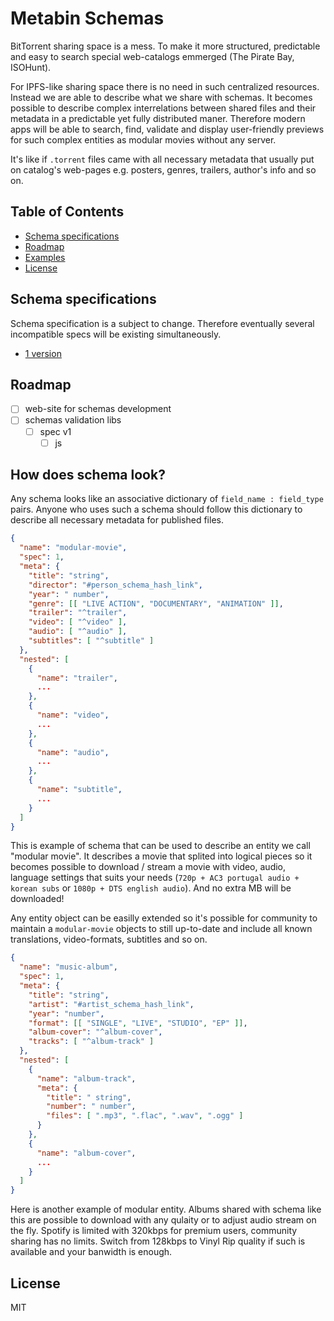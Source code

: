 # Metabin Schemas

BitTorrent sharing space is a mess. To make it more structured, predictable and easy to search special web-catalogs emmerged (The Pirate Bay, ISOHunt).

For IPFS-like sharing space there is no need in such centralized resources. Instead we are able to describe what we share with schemas. It becomes possible to describe complex interrelations between shared files and their metadata in a predictable yet fully distributed maner. Therefore modern apps will be able to search, find, validate and display user-friendly previews for such complex entities as modular movies without any server.

It's like if `.torrent` files came with all necessary metadata that usually put on catalog's web-pages e.g. posters, genres, trailers, author's info and so on.

## Table of Contents

- [Schema specifications](#schema-specifications)
- [Roadmap](#roadmap)
- [Examples](#how-does-shema-look)
- [License](#license)

## Schema specifications

Schema specification is a subject to change. Therefore eventually several incompatible specs will be existing simultaneously.

- [1 version](/spec/v1.md)

## Roadmap

- [ ] web-site for schemas development
- [ ] schemas validation libs
  - [ ] spec v1
    - [ ] js

## How does schema look?

Any schema looks like an associative dictionary of `field_name : field_type` pairs. Anyone who uses such a schema should follow this dictionary to describe all necessary metadata for published files.

```json
{
  "name": "modular-movie",
  "spec": 1,
  "meta": {
    "title": "string",
    "director": "#person_schema_hash_link",
    "year": " number",
    "genre": [[ "LIVE ACTION", "DOCUMENTARY", "ANIMATION" ]],
    "trailer": "^trailer",
    "video": [ "^video" ],
    "audio": [ "^audio" ],
    "subtitles": [ "^subtitle" ]
  },
  "nested": [
    {
      "name": "trailer",
      ...
    },
    {
      "name": "video",
      ...
    },
    {
      "name": "audio",
      ...
    },
    {
      "name": "subtitle",
      ...
    }
  ]
}
```

This is example of schema that can be used to describe an entity we call "modular movie". It describes a movie that splited into logical pieces so it becomes possible to download / stream a movie with video, audio, language settings that suits your needs (`720p + AC3 portugal audio + korean subs` or `1080p + DTS english audio`). And no extra MB will be downloaded!

Any entity object can be easilly extended so it's possible for community to maintain a `modular-movie` objects to still up-to-date and include all known translations, video-formats, subtitles and so on.

```json
{
  "name": "music-album",
  "spec": 1,
  "meta": {
    "title": "string",
    "artist": "#artist_schema_hash_link",
    "year": "number",
    "format": [[ "SINGLE", "LIVE", "STUDIO", "EP" ]],
    "album-cover": "^album-cover",
    "tracks": [ "^album-track" ]
  },
  "nested": [
    {
      "name": "album-track",
      "meta": {
        "title": " string",
        "number": " number",
        "files": [ ".mp3", ".flac", ".wav", ".ogg" ]
      }
    },
    {
      "name": "album-cover",
      ...
    }
  ]
}
```

Here is another example of modular entity. Albums shared with schema like this are possible to download with any qulaity or to adjust audio stream on the fly. Spotify is limited with 320kbps for premium users, community sharing has no limits. Switch from 128kbps to Vinyl Rip quality if such is available and your banwidth is enough.

## License

MIT
